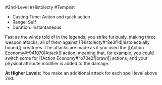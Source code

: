 #2nd-Level #Histolecty #Tempest
 
- Casting Time: Action and quick action
- Range: Self
- Duration: Instantaneous  

Fast as the winds told of in the legends, you strike furiously, making three weapon attacks, all of them against [[Histolecty#^8e3f1d|histolectually bound]] creatures. The attacks are made as if you used the [[Action Economy#^941070|Attack]] action, meaning that, for example, you could switch some for [[Action Economy#^b70e3f|brawl]] actions, and your physical attribute modifier is added to the damage.
 
**At Higher Levels:** You make an additional attack for each spell level above 2nd.